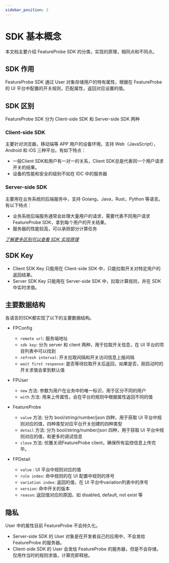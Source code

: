 ```yaml
---
sidebar_position: 2
---
```


# SDK 基本概念

本文档主要介绍 FeatureProbe SDK 的分类，实现的原理，相同点和不同点。

## SDK 作用

FeatureProbe SDK 通过 User 对象存储用户的特有属性，根据在 FeatureProbe 的 UI 平台中配置的开关规则，匹配属性，返回对应设置的值。

## SDK 区别

FeatureProbe SDK 分为 Client-side SDK 和 Server-side SDK 两种

### Client-side SDK

主要针对浏览器，移动端等 APP 用户的设备环境，支持 Web（JavaScript），Android 和 iOS 三种平台。有如下特点：

* 一般Client SDK和用户有一对一的关系，Client SDK总是代表同一个用户请求开关的结果。
* 设备的性能和安全的级别不如在 IDC 中的服务器

### Server-side SDK

主要用在业务系统的后端服务中，支持 Golang，Java，Rust，Python 等语言。有以下特点：

* 业务系统后端服务通常会处理大量用户的请求，需要代表不同用户请求FeatureProbe SDK，拿到每个用户的开关结果。
* 服务器的性能较高，可以承担部分计算任务

*[了解更多区别可以查看 SDK 实现原理](./sdk-specification)*



## SDK Key

* Client SDK Key 只能用在 Client-side SDK 中，只能拉取开关对特定用户的返回结果。
* Server SDK Key 只能用在 Server-side SDK 中，拉取计算规则，并在 SDK 中实时求值。

## 主要数据结构

各语言的SDK都实现了以下的主要数据结构。

- FPConfig
  - `remote url`: 服务端地址
  - `sdk key`: 分为 server 和 client 两种，用于拉取开关信息，在 UI 平台的项目列表中可以找到
  - `refresh interval`: 开关拉取间隔和开关访问信息上报间隔
  - `wait first response`: 是否等待拉取开关后返回，如果是否，刚启动时的开关求值会拿到默认值 

- FPUser
  - `new` 方法: 参数为用户在业务中的唯一标识，用于区分不同的用户
  - `with` 方法: 用来上传属性，会在平台的规则中根据属性返回不同的值

- FeatureProbe
  - `value` 方法: 分为 bool/string/number/json 四种，用于获取 UI 平台中规则对应的值，四种类型对应平台开关创建的四种类型
  - `detail` 方法: 分为 bool/string/number/json 四种，用于获取 UI 平台中规则对应的值，和更多的调试信息
  - `close` 方法: 优雅关闭FeatureProbe client，确保所有监控信息上传完毕。

- FPDetail
  - `value` : UI 平台中规则对应的值
  - `rule index`: 命中规则的在 UI 配置中规则的序号
  - `variation index`: 返回的值，在 UI 平台中variation列表中的序号
  - `version`: 命中开关的版本
  - `reason`: 返回值对应的原因，如 disabled, default, not exist 等



## 隐私

User 中的属性目前 FeatureProbe 不会持久化。

* Server-side SDK 的 User 对象是在开发者自己的应用中，不会发给 FeatureProbe 的服务器。
* Client-side SDK 的 User 会发给 FeatureProbe 的服务器，但是不会存储，仅用作当时的规则求值，计算完即释放。
